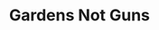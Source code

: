---
pid: ns92
title: Gardens Not Guns
location_transcription: Norris Square Park
coordinates: 
zipcode: '19133'
gen_neighborhood: North Philadelphia
neighborhood: Fairhill,North Philadelphia
outside_phl: 
age: '80'
age_range: 70+
instagram: 
image_file_name: ns_92.jpg
proposal_transcription: 
topic: Violence
topic_summary: '0'
type: Other No Form
keywords_other: gardens, guns
credit: Sylvia Metzler
image_labels: 
twitter: 
facebook: 
permalink: "/monuments/ns92/"
layout: item-page
---